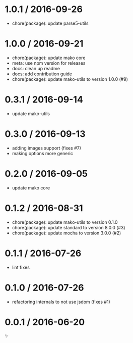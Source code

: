 
1.0.1 / 2016-09-26
==================

  * chore(package): update parse5-utils

1.0.0 / 2016-09-21
==================

  * chore(package): update mako core
  * meta: use npm version for releases
  * docs: clean up readme
  * docs: add contribution guide
  * chore(package): update mako-utils to version 1.0.0 (#9)

0.3.1 / 2016-09-14
==================

  * update mako-utils

0.3.0 / 2016-09-13
==================

  * adding images support (fixes #7)
  * making options more generic

0.2.0 / 2016-09-05
==================

  * update mako core

0.1.2 / 2016-08-31
==================

  * chore(package): update mako-utils to version 0.1.0
  * chore(package): update standard to version 8.0.0 (#3)
  * chore(package): update mocha to version 3.0.0 (#2)

0.1.1 / 2016-07-26
==================

  * lint fixes

0.1.0 / 2016-07-26
==================

  * refactoring internals to not use jsdom (fixes #1)

0.0.1 / 2016-06-20
==================

:sparkles:

